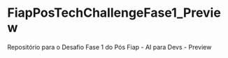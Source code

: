 # FiapPosTechChallengeFase1_Preview
Repositório para o Desafio Fase 1 do Pós Fiap - AI para Devs - Preview
